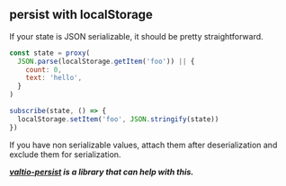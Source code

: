 <!-- ---
nav: 6
--- -->

## persist with localStorage

If your state is JSON serializable, it should be pretty straightforward.

```js
const state = proxy(
  JSON.parse(localStorage.getItem('foo')) || {
    count: 0,
    text: 'hello',
  }
)

subscribe(state, () => {
  localStorage.setItem('foo', JSON.stringify(state))
})
```

If you have non serializable values, attach them after deserialization and exclude them for serialization.

**_[valtio-persist](https://github.com/Noitidart/valtio-persist) is a library that can help with this._**
